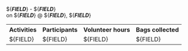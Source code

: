 ${***FIELD***} <span style="font-weight:normal">-</span> ${***FIELD***}  
<span style="font-weight:normal">on</span> ${***FIELD***} <span style="font-weight:normal">@</span> ${***FIELD***}<span style="font-weight:normal">,</span> ${***FIELD***}
<table style="width:100%">
  <tr>
    <th>Activities</th>
    <th>Participants</th>
    <th>Volunteer hours</th>
    <th>Bags collected</th>
  </tr>
  <tr>
    <td style="font-weight:normal">${FIELD}</td>
    <td style="font-weight:normal">${FIELD}</td>
    <td style="font-weight:normal">${FIELD}</td>
    <td style="font-weight:normal">${FIELD}</td>
  </tr>
</table>
